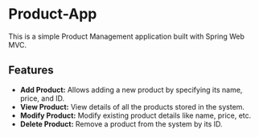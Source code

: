 # Product-App
This is a simple Product Management application built with Spring Web MVC. 
## Features

- **Add Product:** Allows adding a new product by specifying its name, price, and ID.
- **View Product:** View details of all the products stored in the system.
- **Modify Product:** Modify existing product details like name, price, etc.
- **Delete Product:** Remove a product from the system by its ID.
